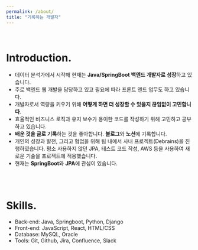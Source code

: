 ```yaml
---
permalink: /about/
title: "기록하는 개발자"
---
```


<br>

# Introduction.

- 데이터 분석가에서 시작해 현재는 **Java/SpringBoot 백엔드 개발자로 성장**하고 있습니다.
- 주로 백엔드 웹 개발을 담당하고 있고 필요에 따라 프론트 엔드 업무도 하고 있습니다.
- 개발자로서 역량을 키우기 위해 **어떻게 하면 더 성장할 수 있을지 끊임없이 고민합니다**.
- 효율적인 비즈니스 로직과 유지 보수가 용이한 코드를 작성하기 위해 고민하고 공부하고 있습니다.
- **배운 것을 글로 기록**하는 것을 좋아합니다. **블로그**와 **노션**에 기록합니다.
- 개인의 성장과 발전, 그리고 협업을 위해 팀 내에서 사내 프로젝트(Debrains)을 진행하였습니다. 평소 사용하지 않던 JPA, 테스트 코드 작성, AWS 등을 사용하여 새로운 기술을 프로젝트에 적용했습니다.
- 현재는 **SpringBoot**와 **JPA**에 관심이 있습니다.

<br>
<br>

# Skills.

- Back-end: Java, Springboot, Python, Django
- Front-end: JavaScript, React, HTML/CSS
- Database: MySQL, Oracle
- Tools: Git, Github, Jira, Confluence, Slack